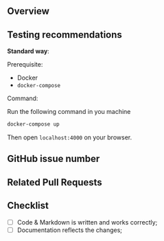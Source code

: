 <!-- Thank you for your contribution!

     Please file this form by replacing the Markdown comments
     with your text. If a section needs no action - remove it.

     Thank your for contributing to Treehouses

     See: treehouses.io for more info. -->

## Overview

<!-- Please give a short brief for the pull request,
     what problem it solves or how it makes things better. -->

## Testing recommendations

<!-- Describe how we can test your changes.
     Does it provides any behaviour that the end users
     could notice? -->
     
**Standard way**:

Prerequisite:
* Docker
* `docker-compose`

Command:

Run the following command in you machine

```bash
docker-compose up
```

Then open `localhost:4000` on your browser.

## GitHub issue number

<!-- If this is a significant change, please file a separate issue at:
     https://github.com/treehouses/treehouses.github.io/issues
     and include the number here and in commit message(s) using
     syntax like "Fixes #472" or "Fixes treehouses/treehouses.github.io#472".  -->

## Related Pull Requests

<!-- If your changes affects multiple components in different
     repositories please put links to those pull requests here.  -->

## Checklist

- [ ] Code & Markdown is written and works correctly;
- [ ] Documentation reflects the changes;